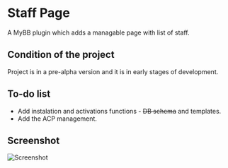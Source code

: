 # Staff Page
A MyBB plugin which adds a managable page with list of staff.

## Condition of the project
Project is in a pre-alpha version and it is in early stages of development.

## To-do list
* Add instalation and activations functions - ~~DB schema~~ and templates.
* Add the ACP management.

## Screenshot

![Screenshot](http://i.imgur.com/jgM9avn.png)
